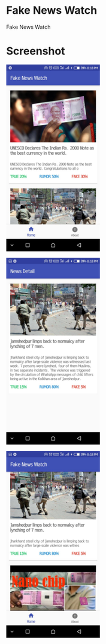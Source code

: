 # Fake News Watch
Fake News Watch 

# Screenshot

[<img height="500" src="https://github.com/amitsin6h/static/blob/master/WhatsApp%20Image%202018-07-19%20at%209.12.26%20PM.jpeg?raw=true" />]()

[<img height="500" src="https://github.com/amitsin6h/static/blob/master/WhatsApp%20Image%202018-07-19%20at%209.12.27%20PM(1).jpeg?raw=true" />]()

[<img height="500" src="https://github.com/amitsin6h/static/blob/master/WhatsApp%20Image%202018-07-19%20at%209.12.27%20PM.jpeg?raw=true" />]()

